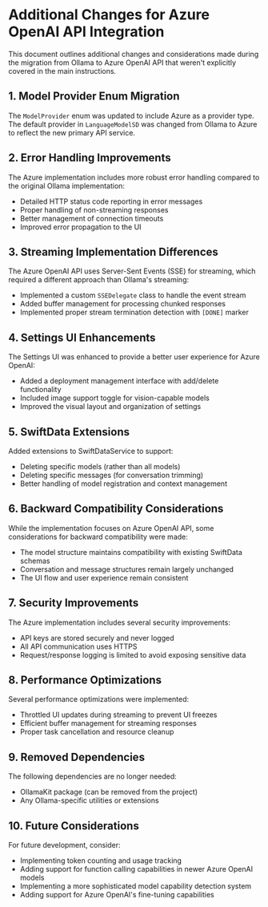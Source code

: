 # Additional Changes for Azure OpenAI API Integration

This document outlines additional changes and considerations made during the migration from Ollama to Azure OpenAI API that weren't explicitly covered in the main instructions.

## 1. Model Provider Enum Migration

The `ModelProvider` enum was updated to include Azure as a provider type. The default provider in `LanguageModelSD` was changed from Ollama to Azure to reflect the new primary API service.

## 2. Error Handling Improvements

The Azure implementation includes more robust error handling compared to the original Ollama implementation:

- Detailed HTTP status code reporting in error messages
- Proper handling of non-streaming responses
- Better management of connection timeouts
- Improved error propagation to the UI

## 3. Streaming Implementation Differences

The Azure OpenAI API uses Server-Sent Events (SSE) for streaming, which required a different approach than Ollama's streaming:

- Implemented a custom `SSEDelegate` class to handle the event stream
- Added buffer management for processing chunked responses
- Implemented proper stream termination detection with `[DONE]` marker

## 4. Settings UI Enhancements

The Settings UI was enhanced to provide a better user experience for Azure OpenAI:

- Added a deployment management interface with add/delete functionality
- Included image support toggle for vision-capable models
- Improved the visual layout and organization of settings

## 5. SwiftData Extensions

Added extensions to SwiftDataService to support:

- Deleting specific models (rather than all models)
- Deleting specific messages (for conversation trimming)
- Better handling of model registration and context management

## 6. Backward Compatibility Considerations

While the implementation focuses on Azure OpenAI API, some considerations for backward compatibility were made:

- The model structure maintains compatibility with existing SwiftData schemas
- Conversation and message structures remain largely unchanged
- The UI flow and user experience remain consistent

## 7. Security Improvements

The Azure implementation includes several security improvements:

- API keys are stored securely and never logged
- All API communication uses HTTPS
- Request/response logging is limited to avoid exposing sensitive data

## 8. Performance Optimizations

Several performance optimizations were implemented:

- Throttled UI updates during streaming to prevent UI freezes
- Efficient buffer management for streaming responses
- Proper task cancellation and resource cleanup

## 9. Removed Dependencies

The following dependencies are no longer needed:

- OllamaKit package (can be removed from the project)
- Any Ollama-specific utilities or extensions

## 10. Future Considerations

For future development, consider:

- Implementing token counting and usage tracking
- Adding support for function calling capabilities in newer Azure OpenAI models
- Implementing a more sophisticated model capability detection system
- Adding support for Azure OpenAI's fine-tuning capabilities
